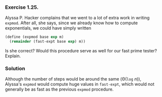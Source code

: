 ### Exercise 1.25.

Alyssa P. Hacker complains that we went to a lot of extra work in writing
`expmod`. After all, she says, since we already know how to compute
exponentials, we could have simply written

```scheme
(define (expmod base exp m)
  (remainder (fast-expt base exp) m))
```

Is she correct? Would this procedure serve as well for our fast prime tester?
Explain.

### Solution

Although the number of steps would be around the same (&Theta;(`log` *n*)),
Alyssa's `expmod` would compute huge values in `fast-expt`, which would not
generally be as fast as the previous `expmod` procedure.

